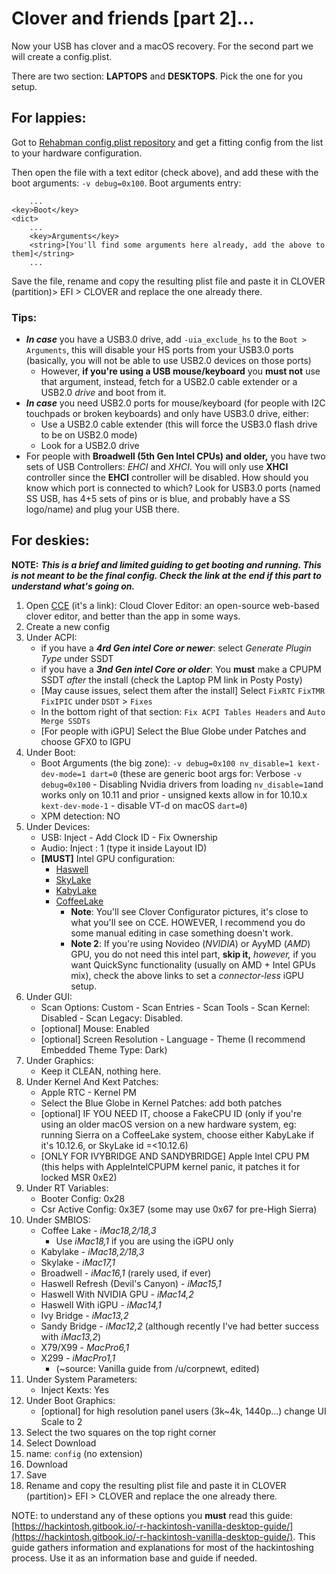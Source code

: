 # Clover and friends \[part 2\]...

Now your USB has clover and a macOS recovery. For the second part we will create a config.plist.

There are two section: **LAPTOPS** and **DESKTOPS**. Pick the one for you setup.

## For lappies:

Got to [Rehabman config.plist repository](https://github.com/RehabMan/OS-X-Clover-Laptop-Config) and get a fitting config from the list to your hardware configuration.

Then open the file with a text editor \(check above\), and add these with the boot arguments: `-v debug=0x100`. Boot arguments entry:

```markup
	...
<key>Boot</key>
<dict>
	...
	<key>Arguments</key>
	<string>[You'll find some arguments here already, add the above to them]</string>
	...
```

Save the file, rename and copy the resulting plist file and paste it in CLOVER \(partition\)&gt; EFI &gt; CLOVER and replace the one already there.

### Tips:

* _**In case**_ you have a USB3.0 drive, add `-uia_exclude_hs` to the `Boot > Arguments`, this will disable your HS ports from your USB3.0 ports \(basically, you will not be able to use USB2.0 devices on those ports\)
  * However, **if you're using a USB mouse/keyboard** you **must not** use that argument, instead, fetch for a USB2.0 cable extender or a USB2.0 _drive_ and boot from it.
* _**In case**_ you need USB2.0 ports for mouse/keyboard \(for people with I2C touchpads or broken keyboards\) and only have USB3.0 drive, either: 
  * Use a USB2.0 cable extender \(this will force the USB3.0 flash drive to be on USB2.0 mode\)
  * Look for a USB2.0 drive
* For people with **Broadwell \(5th Gen Intel CPUs\) and older,** you have two sets of USB Controllers: _EHCI_ and _XHCI_. You will only use **XHCI** controller since the **EHCI** controller will be disabled. How should you know which port is connected to which? Look for USB3.0 ports \(named SS USB, has 4+5 sets of pins or is blue, and probably have a SS logo/name\) and plug your USB there.

## For deskies:

**NOTE:** _**This is a brief and limited guiding to get booting and running. This is not meant to be the final config. Check the link at the end if this part to understand what's going on.**_

1. Open [CCE](http://cloudclovereditor.altervista.org/) \(it's a link\): Cloud Clover Editor: an open-source web-based clover editor, and better than the app in some ways.
2. Create a new config
3. Under ACPI:
   * if you have a _**4rd Gen intel Core or newer**_: select _Generate Plugin Type_ under SSDT
   * if you have a _**3nd Gen intel Core or older**_: You **must** make a CPUPM SSDT _after_ the install \(check the Laptop PM link in Posty Posty\)
   * \[May cause issues, select them after the install\] Select `FixRTC` `FixTMR` `FixIPIC` under `DSDT` &gt; `Fixes`
   * In the bottom right of that section: `Fix ACPI Tables Headers` and `Auto Merge SSDTs`
   * \[For people with iGPU\] Select the Blue Globe under Patches and choose GFX0 to IGPU
4. Under Boot:
   * Boot Arguments \(the big zone\): `-v debug=0x100 nv_disable=1 kext-dev-mode=1 dart=0` \(these are generic boot args for: Verbose `-v debug=0x100` - Disabling Nvidia drivers from loading `nv_disable=1`and works only on 10.11 and prior - unsigned kexts allow in for 10.10.x `kext-dev-mode-1` - disable VT-d on macOS `dart=0`\)
   * XPM detection: NO
5. Under Devices:
   * USB: Inject - Add Clock ID - Fix Ownership
   * Audio: Inject : 1 \(type it inside Layout ID\)
   * **\[MUST\]** Intel GPU configuration: 
     * [Haswell](https://hackintosh.gitbook.io/-r-hackintosh-vanilla-desktop-guide/config.plist-per-hardware/haswell#devices)
     * [SkyLake](https://hackintosh.gitbook.io/-r-hackintosh-vanilla-desktop-guide/config.plist-per-hardware/skylake#devices)
     * [KabyLake](https://hackintosh.gitbook.io/-r-hackintosh-vanilla-desktop-guide/config.plist-per-hardware/kaby-lake#devices)
     * [CoffeeLake](https://hackintosh.gitbook.io/-r-hackintosh-vanilla-desktop-guide/config.plist-per-hardware/coffee-lake#devices)
       * **Note**: You'll see Clover Configurator pictures, it's close to what you'll see on CCE. HOWEVER, I recommend you do some manual editing in case something doesn't work.
       * **Note 2**: If you're using Novideo \(_NVIDIA_\) or AyyMD \(_AMD_\) GPU, you do not need this intel part, **skip it,** _however,_ if you want QuickSync functionality \(usually on AMD + Intel GPUs mix\), check the above links to set a _connector-less_ iGPU setup.
6. Under GUI:
   * Scan Options: Custom - Scan Entries - Scan Tools - Scan Kernel: Disabled - Scan Legacy: Disabled.
   * \[optional\] Mouse: Enabled
   * \[optional\] Screen Resolution - Language - Theme \(I recommend Embedded Theme Type: Dark\)
7. Under Graphics:
   * Keep it CLEAN, nothing here.
8. Under Kernel And Kext Patches:
   * Apple RTC - Kernel PM
   * Select the Blue Globe in Kernel Patches: add both patches
   * \[optional\] IF YOU NEED IT, choose a FakeCPU ID \(only if you're using an older macOS version on a new hardware system, eg: running Sierra on a CoffeeLake system, choose either KabyLake if it's 10.12.6, or SkyLake id =&lt;10.12.6\)
   * \[ONLY FOR IVYBRIDGE AND SANDYBRIDGE\] Apple Intel CPU PM \(this helps with AppleIntelCPUPM kernel panic, it patches it for locked MSR 0xE2\)
9. Under RT Variables:
   * Booter Config: 0x28
   * Csr Active Config: 0x3E7 \(some may use 0x67 for pre-High Sierra\)
10. Under SMBIOS:
    * Coffee Lake - _iMac18,2/18,3_
      * Use _iMac18,1_ if you are using the iGPU only
    * Kabylake - _iMac18,2/18,3_
    * Skylake - _iMac17,1_
    * Broadwell - _iMac16,1_ \(rarely used, if ever\)
    * Haswell Refresh \(Devil's Canyon\) - _iMac15,1_
    * Haswell With NVIDIA GPU - _iMac14,2_
    * Haswell With iGPU - _iMac14,1_
    * Ivy Bridge - _iMac13,2_
    * Sandy Bridge - _iMac12,2_ \(although recently I've had better success with _iMac13,2_\)
    * X79/X99 - _MacPro6,1_
    * X299 - _iMacPro1,1_
      * \(~source: Vanilla guide from /u/corpnewt, edited\)
11. Under System Parameters:
    * Inject Kexts: Yes
12. Under Boot Graphics:
    * \[optional\] for high resolution panel users \(3k~4k, 1440p...\) change UI Scale to 2
13. Select the two squares on the top right corner
14. Select Download
15. name: `config` \(no extension\)
16. Download
17. Save
18. Rename and copy the resulting plist file and paste it in CLOVER \(partition\)&gt; EFI &gt; CLOVER and replace the one already there.

NOTE: to understand any of these options you **must** read this guide: [https://hackintosh.gitbook.io/-r-hackintosh-vanilla-desktop-guide/](https://hackintosh.gitbook.io/-r-hackintosh-vanilla-desktop-guide/). This guide gathers information and explanations for most of the hackintoshing process. Use it as an information base and guide if needed. 

